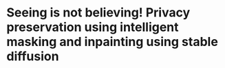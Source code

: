 # Seeing is not believing! Privacy preservation using intelligent masking and inpainting using stable diffusion

